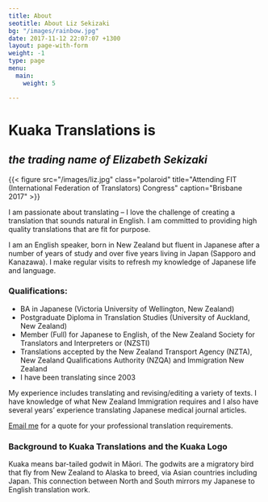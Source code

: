 ```yaml
---
title: About
seotitle: About Liz Sekizaki
bg: "/images/rainbow.jpg"
date: 2017-11-12 22:07:07 +1300
layout: page-with-form
weight: -1
type: page
menu:
  main:
    weight: 5

---
```

# Kuaka Translations is

## _the trading name of Elizabeth Sekizaki_

{{< figure src="/images/liz.jpg" class="polaroid" title="Attending FIT (International Federation of Translators) Congress" caption="Brisbane 2017" >}}

I am passionate about translating – I love the challenge of creating a translation that sounds natural in English. I am committed to providing high quality translations that are fit for purpose.

I am an English speaker, born in New Zealand but fluent in Japanese after a number of years of study and over five years living in Japan (Sapporo and Kanazawa). I make regular visits to refresh my knowledge of Japanese life and language.

### Qualifications:

* BA in Japanese (Victoria University of Wellington, New Zealand)
* Postgraduate Diploma in Translation Studies (University of Auckland, New Zealand)
* Member (Full) for Japanese to English, of the New Zealand Society for Translators and Interpreters or (NZSTI)
* Translations accepted by the New Zealand Transport Agency (NZTA), New Zealand Qualifications Authority (NZQA) and Immigration New Zealand
* I have been translating since 2003

My experience includes translating and revising/editing a variety of texts. I have knowledge of what New Zealand Immigration requires and I also have several years’ experience translating Japanese medical journal articles.

[Email me](mailto:info@kuakatranslations.co.nz) for a quote for your professional translation requirements.

### Background to Kuaka Translations and the Kuaka Logo

Kuaka means bar-tailed godwit in Māori. The godwits are a migratory bird that fly from New Zealand to Alaska to breed, via Asian countries including Japan. This connection between North and South mirrors my Japanese to English translation work.
